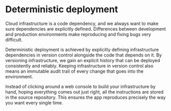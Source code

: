 # Deterministic deployment

Cloud infrastructure is a code dependency, and we always want to make sure dependencies are explicitly defined. Differences between development and production environments make reproducing and fixing bugs very difficult.

Deterministic deployment is achieved by explicitly defining infrastructure dependencies in version control alongside the code that depends on it. By versioning infrastructure, we gain an explicit history that can be deployed consistently and reliably. Keeping infrastructure in version control also means an immutable audit trail of every change that goes into the environment.

Instead of clicking around a web console to build your infrastructure by hand, hoping everything comes out just right, all the instructions are stored in the source repository. This ensures the app reproduces precisely the way you want every single time.

